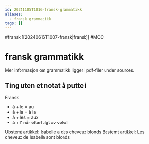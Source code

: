 ```yaml
---
id: 20241105T1016-fransk-grammatikk
aliases:
  - fransk grammatikk
tags: []
---
```


#fransk [[20240616T1007-fransk|fransk]] #MOC

# fransk grammatikk

Mer informasjon om grammatikk ligger i pdf-filer under sources.

## Ting uten et notat å putte i

Fransk

- à + le = au
- à + la = à la
- à + les = aux
- à + l' når etterfulgt av vokal

Ubstemt artikkel: Isabelle a des cheveux blonds
Bestemt artikkel: Les cheveux de Isabella sont blonds
